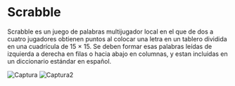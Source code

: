 # Scrabble

Scrabble es un juego de palabras multijugador local en el que de dos a cuatro jugadores obtienen puntos al colocar una letra en un tablero dividida en una cuadrícula de 15 × 15. Se deben formar esas palabras leídas de izquierda a derecha en filas o hacia abajo en columnas, y estan incluidas en un diccionario estándar en español.

![Captura](https://user-images.githubusercontent.com/38967981/55663341-134fe180-57da-11e9-99a6-1f23ce58be16.PNG)
![Captura2](https://user-images.githubusercontent.com/38967981/55663343-164ad200-57da-11e9-8a76-afb5eb3109a0.PNG)
